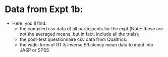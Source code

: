 # Data from Expt 1b:

* Here, you'll find:
  * the compiled csv data of all participants for the expt (Note: these are not the averaged means, but in fact, include all the trials);
  * the post-test questionnaire csv data from Qualtrics.
  * the wide-form of RT & Inverse Efficiency mean data to input into JASP or SPSS
